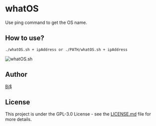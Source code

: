 # whatOS
Use ping command to get the OS name.

## How to use?
```./whatOS.sh + ipAddress or ./PATH/whatOS.sh + ipAddress```

![whatOS.sh](https://blogger.googleusercontent.com/img/a/AVvXsEjP5xTdIGYyBbdEDinO0aDuf9CrcPjRe9ULCgbZ5Wi-G1q9kt0l1PrCJHRJffefBOwshvtiwKdXXh3lY09xwZCRPOZY6_622MGc7fibtJJl1yYMfddPdQFESDoprvatO5CffcU0dSyUPBSOKGh-BWsjsUQAyEJF_h8CPsQWpYW8Oas1upJIG-hrhckr0g=s661)

## Author
[Bi$](https://github.com/BiS-9)

## License
This project is under the  GPL-3.0 License - see the [LICENSE.md](https://github.com/BiS-9/scriptGenerator/blob/main/LICENSE) file for more details.
